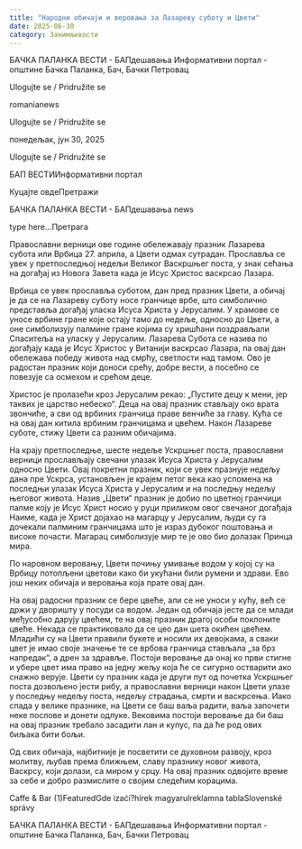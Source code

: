 ```yaml
---
title: "Народни обичаји и веровања за Лазареву суботу и Цвети"
date: 2025-06-30
category: Занимљивости
---
```


БАЧКА ПАЛАНКА ВЕСТИ - БАПдешавања Информативни портал - општине Бачка Паланка, Бач, Бачки Петровац

Ulogujte se / Pridružite se

romanianews

Ulogujte se / Pridružite se

понедељак, јун 30, 2025

Ulogujte se / Pridružite se

БАП ВЕСТИИнформативни портал

Куцајте овдеПретражи

БАЧКА ПАЛАНКА ВЕСТИ - БАПдешавања news

type here...Претрага

Православни верници ове године обележавају празник Лазарева субота или Врбица 27. априла, а Цвети одмах сутрадан. Прославља се увек у претпоследњој недељи Великог Васкршњег поста, у знак сећања на догађај из Новога Завета када је Исус Христос васкрсао Лазара.

Врбица се увек прославља суботом, дан пред празник Цвети, а обичај је да се на Лазареву суботу носе гранчице врбе, што симболично представља догађај уласка Исуса Христа у Јерусалим. У храмове се уносе врбине гране које остају тамо до недеље, односно до Цвети, а оне симболизују палмине гране којима су хришћани поздрављали Спаситеља на уласку у Јерусалим.
Лазарева Субота се назива по догађају када је Исус Христос у Витанији васкрсао Лазара, па овај дан обележава победу живота над смрћу, светлости над тамом. Ово је радостан празник који доноси срећу, добре вести, а посебно се повезује са осмехом и срећом деце.


Христос је пролазећи кроз Јерусалим рекао: „Пустите децу к мени, јер таквих је царство небеско“. Деца на овај празник стављају око врата звончиће, а сви од врбиних гранчица праве венчиће за главу. Кућа се на овај дан китила врбиним гранчицама и цвећем. Након Лазареве суботе, стижу Цвети са разним обичајима.


На крају претпоследње, шесте недеље Ускршњег поста, православни верници прослављају свечани улазак Исуса Христа у Јерусалим односно Цвети. Овај покретни празник, који се увек празнује недељу дана пре Ускрса, установљен је крајем петог века као успомена на последњи улазак Исуса Христа у Јерусалим и на последњу недељу његовог живота.
Назив „Цвети“ празник је добио по цветној гранчици палме коју је Исус Христ носио у руци приликом овог свечаног догађаја
Наиме, када је Христ дојахао на магарцу у Јерусалим, људи су га дочекали палминим гранчицама што је израз дубоког поштовања и високе почасти. Магарац симболизује мир те је ово био долазак Принца мира.


По наровном веровању, Цвети почињу умивање водом у којој су на Врбицу потопљени цветови како би укућани били румени и здрави. Ево још неких обичаја и веровања која прате овај дан.

На овај радосни празник се бере цвеће, али се не уноси у кућу, већ се држи у дворишту у посуди са водом.
Један од обичаја јесте да се млади међусобно дарују цвећем, те на овај празник драгој особи поклоните цвеће.
Некада се практиковало да се цео дан шета окићен цвећем.
Младићи су на Цвети правили букете и носили их девојкама, а сваки цвет је имао своје значење те се врбова гранчица стављала „за брз напредак“, а дрен за здравље.
Постоји веровање да онај ко први стигне и убере цвет има право на једну жељу која ће се сигурно остварити ако снажно верује.
Цвети су празник када је други пут од почетка Ускршњег поста дозвољено јести рибу, а православни верници након Цвети улазе у последњу недељу поста, недељу страдања, смрти и васкрсења.
Иако спада у велике празнике, на Цвети се баш ваља радити, ваља започети неке послове и донети одлуке.
Вековима постоји веровање да би баш на овај празник требало засадити лан и купус, па да ће род ових биљака бити бољи.

Од свих обичаја, најбитније је посветити се духовном развоју, кроз молитву, љубав према ближњем, славу празнику новог живота, Васкрсу, који долази, са миром у срцу. На овај празник одвојите време за себе и добро размислите о својим следећим корацима.

Caffe & Bar (1)FeaturedGde izaći?hírek magyarulreklamna tablaSlovenské správy

БАЧКА ПАЛАНКА ВЕСТИ - БАПдешавања Информативни портал - општине Бачка Паланка, Бач, Бачки Петровац
